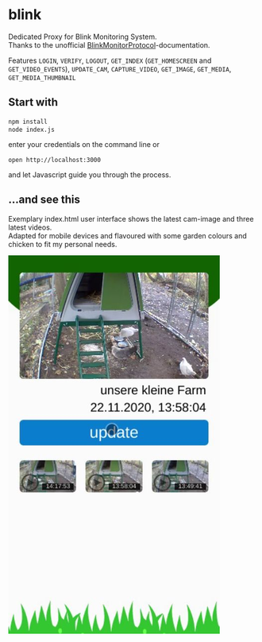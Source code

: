 # blink

Dedicated Proxy for Blink Monitoring System.  
Thanks to the unofficial [BlinkMonitorProtocol](https://github.com/MattTW/BlinkMonitorProtocol)-documentation.  
  
Features `LOGIN`, `VERIFY`, `LOGOUT`, `GET_INDEX` (`GET_HOMESCREEN` and `GET_VIDEO_EVENTS`), `UPDATE_CAM`, `CAPTURE_VIDEO`, `GET_IMAGE`, `GET_MEDIA`, `GET_MEDIA_THUMBNAIL`  
  
  
## Start with
```
npm install
node index.js
```
enter your credentials on the command line or
```
open http://localhost:3000
```
and let Javascript guide you through the process.
  
## ...and see this
Exemplary index.html user interface shows the latest cam-image and three latest videos.  
Adapted for mobile devices and flavoured with some garden colours and chicken to fit my personal needs.  

![](/public/screenshot.jpg)
